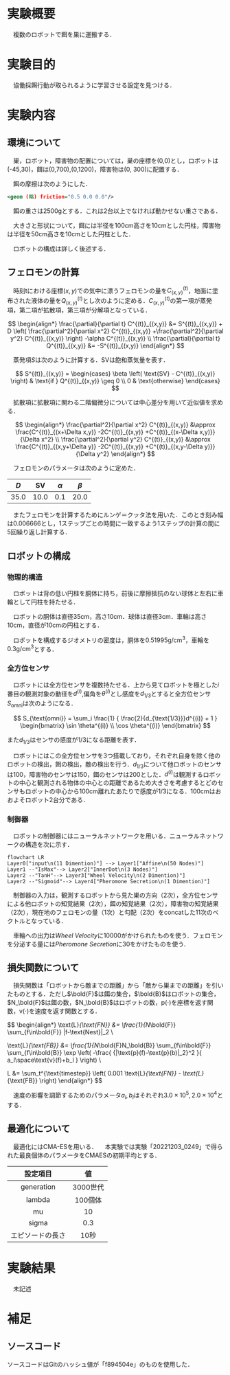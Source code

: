 # 実験概要

　複数のロボットで餌を巣に運搬する．

# 実験目的

　協働採餌行動が取られるように学習させる設定を見つける．

# 実験内容

## 環境について

　巣，ロボット，障害物の配置については，巣の座標を(0,0)とし，ロボットは(-45,30)，餌は(0,700),(0,1200)，障害物は(0, 300)に配置する．

　餌の摩擦は次のようにした．

```xml
<geom (略) friction="0.5 0.0 0.0"/>
```

　餌の重さは2500gとする．これは2台以上でなければ動かせない重さである．

　大きさと形状について，餌には半径を$100\text{cm}$高さを$10\text{cm}$とした円柱，障害物は半径を$50\text{cm}$高さを$10\text{cm}$とした円柱とした．

　ロボットの構成は詳しく後述する．

## フェロモンの計算

　時刻tにおける座標$(x,y)$での気中に漂うフェロモンの量を$C^{(t)}_{(x,y)}$，地面に塗布された液体の量を$Q^{(t)}_{(x,y)}$とし次のように定める．$C^{(t)}_{(x,y)}$の第一項が蒸発項，第二項が拡散項，第三項が分解項となっている．

$$
\begin{align*}
\frac{\partial}{\partial t} C^{(t)}_{(x,y)} &= S^{(t)}_{(x,y)} + D \left(
    \frac{\partial^2}{\partial x^2} C^{(t)}_{(x,y)}
    +\frac{\partial^2}{\partial y^2} C^{(t)}_{(x,y)}
\right) -\alpha C^{(t)}_{(x,y)}
\\
\frac{\partial}{\partial t} Q^{(t)}_{(x,y)} &= -S^{(t)}_{(x,y)}
\end{align*}
$$

　蒸発項$S$は次のように計算する．$\text{SV}$は飽和蒸気量を表す．

$$
S^{(t)}_{(x,y)} = \begin{cases}
    \beta \left( \text{SV} - C^{(t)}_{(x,y)} \right) & \text{if } Q^{(t)}_{(x,y)} \geq 0 \\
    0 & \text{otherwise}
\end{cases}
$$

　拡散項に拡散項に関わる二階偏微分については中心差分を用いて近似値を求める．

$$
\begin{align*}
\frac{\partial^2}{\partial x^2} C^{(t)}_{(x,y)} &\approx
    \frac{C^{(t)}_{(x+\Delta x,y)} -2C^{(t)}_{(x,y)} +C^{(t)}_{(x-\Delta x,y)}}{\Delta x^2}
\\
\frac{\partial^2}{\partial y^2} C^{(t)}_{(x,y)} &\approx
    \frac{C^{(t)}_{(x,y+\Delta y)} -2C^{(t)}_{(x,y)} +C^{(t)}_{(x,y-\Delta y)}}{\Delta y^2}
\end{align*}
$$

　フェロモンのパラメータは次のように定めた．

| $D$  | $\text{SV}$ | $\alpha$ | $\beta$ |
|:----:|:-----------:|:--------:|:-------:|
| 35.0 | 10.0        | 0.1      | 20.0    |

　またフェロモンを計算するためにルンゲ＝クッタ法を用いた．このとき刻み幅は0.006666とし，1ステップごとの時間に一致するよう1ステップの計算の間に5回繰り返し計算する．

## ロボットの構成

### 物理的構造

　ロボットは背の低い円柱を胴体に持ち，前後に摩擦抵抗のない球体と左右に車輪として円柱を持たせる．

　ロボットの胴体は直径35cm，高さ10cm．球体は直径3cm．車輪は高さ10cm，直径が10cmの円柱とする．

　ロボットを構成するジオメトリの密度は，胴体を$0.51995\text{g}/\text{cm}^3$，車輪を$0.3\text{g}/\text{cm}^3$とする．

### 全方位センサ

　ロボットには全方位センサを複数持たせる．上から見てロボットを極とした$i$番目の観測対象の動径を$d^{(i)}$,偏角を$\theta^{(i)}$とし感度を$d_{1/3}$とすると全方位センサ$S_{\text{omni}}$は次のようになる．

$$
S_{\text{omni}} = \sum_i
\frac{1}
{
    \frac{2}{d_{\text{1/3}}}d^{(i)} + 1
}
\begin{bmatrix}
\sin \theta^{(i)} \\
\cos \theta^{(i)}
\end{bmatrix}
$$

また$d_{1/3}$はセンサの感度が$1/3$になる距離を表す．

　ロボットにはこの全方位センサを3つ搭載しており，それぞれ自身を除く他のロボットの検出，餌の検出，敵の検出を行う．$d_\text{1/3}$について他ロボットのセンサは100，障害物のセンサは150，餌のセンサは200とした．$d^{(i)}$は観測するロボットの中心と観測される物体の中心との距離であるため大きさを考慮するとどのセンサもロボットの中心から100cm離れたあたりで感度が$1/3$になる．100cmはおおよそロボット2台分である．

### 制御器

　ロボットの制御器にはニューラルネットワークを用いる．ニューラルネットワークの構造を次に示す．

```mermaid
flowchart LR
Layer0["input\n(11 Dimention)"] --> Layer1["Affine\n(50 Nodes)"]
Layer1 --"IsMax"--> Layer2["InnerDot\n(3 Nodes)"]
Layer2 --"TanH"--> Layer3["Wheel Velocity\n(2 Dimention)"]
Layer2 --"Sigmoid"--> Layer4["Pheromone Secretion\n(1 Dimention)"]
```

　制御器の入力は，観測するロボットから見た巣の方向（2次），全方位センサによる他ロボットの知覚結果（2次），餌の知覚結果（2次），障害物の知覚結果（2次），現在地のフェロモンの量（1次）と勾配（2次）をconcatした11次のベクトルとなっている．

　車輪への出力は*Wheel Velocity*に10000がかけられたものを使う．フェロモンを分泌する量には*Pheromone Secretion*に30をかけたものを使う．

## 損失関数について

　損失関数は「ロボットから敵までの距離」から「敵から巣までの距離」を引いたものとする．ただし$\bold{F}$は餌の集合，$\bold{B}$はロボットの集合，$N_\bold{F}$は餌の数，$N_\bold{B}$はロボットの数，$\text{p}(\cdot)$を座標を返す関数，$\text{v}(\cdot)$を速度を返す関数とする．

$$
\begin{align*}
\text{L}_{\text{FN}} &= \frac{1}{N_\bold{F}} \sum_{f\in\bold{F}}
    \|f-\text{Nest}\|_2 \\

\text{L}_{\text{FB}} &= \frac{1}{N_\bold{F}N_\bold{B}}
    \sum_{f\in\bold{F}} \sum_{f\in\bold{B}}
    \exp \left(
        -\frac{
            {\|\text{p}(f)-\text{p}(b)\|_2}^2
        }{
            a_l\space\text{v}(f)+b_l
        }
    \right) \\

L &= \sum_t^{\text{timestep}} \left(
    0.001 \text{L}_{\text{FN}} - \text{L}_{\text{FB}} 
\right)
\end{align*}
$$

　速度の影響を調節するためのパラメータ$a_l, b_l$はそれぞれ$3.0\times10^5, 2.0\times10^4$とする．

## 最適化について

　最適化にはCMA-ESを用いる．
　本実験では実験「20221203_0249」で得られた最良個体のパラメータをCMAESの初期平均とする．

| 設定項目       |   値    |
|:----------:|:------:|
| generation | 3000世代 |
| lambda     | 100個体  |
| mu         |   10   |
| sigma      |  0.3   |
| エピソードの長さ   |  10秒   |

# 実験結果

　未記述

# 補足

## ソースコード

ソースコードはGitのハッシュ値が「f894504e」のものを使用した．
